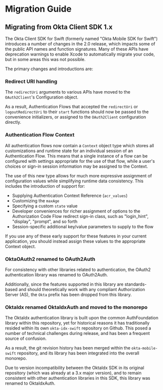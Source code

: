 # Migration Guide

## Migrating from Okta Client SDK 1.x

The Okta Client SDK for Swift (formerly named "Okta Mobile SDK for Swift") introduces a number of changes in the 2.0 release, which impacts some of the public API names and function signatures. Many of these APIs have deprecation warnings to enable Xcode to automatically migrate your code, but in some areas this was not possible.

The primary changes and introductions are:

### Redirect URI handling

The `redirectUri` arguments to various APIs have moved to the `OAuth2Client`'s Configuration object.

As a result, Authentication Flows that accepted the `redirectUri` or `logoutRedirectUri` to their `start` functions should now be passed to the convenience initializers, or assigned to the `OAuth2Client` configuration directly.

### Authentication Flow Context

All authentication flows now contain a `Context` object type which stores all customizations and runtime state for an individual session of an Authentication Flow. This means that a single instance of a flow can be configured with settings appropriate for the use of that flow, while a user's choices or sign-in session information may be assigned to the Context.

The use of this new type allows for much more expressive assignment of configuration values while simplifying runtime data consistency. This includes the introduction of support for:

* Supplying Authentication Context Reference (`acr_values`)
* Customizing the `maxAge`
* Specifying a custom `state` value
* Developer conveniences for richer assignment of options to the Authorization Code Flow redirect sign-in class, such as "login_hint", "display", "prompt", and so forth
* Session-specific additional key/value parameters to supply to the flow

If you use any of these early support for these features in your current application, you should instead assign these values to the appropriate Context object. 

### OktaOAuth2 renamed to OAuth2Auth

For consistency with other libraries related to authentication, the OAuth2 authentication library was renamed to OAuth2Auth.

Additionally, since the features supported in this library are standards-based and should theoretically work with any compliant Authorization Server (AS), the `Okta` prefix has been dropped from this library.

### OktaIdx renamed OktaIdxAuth and moved to the monorepo

The OktaIdx authentication library is built upon the common AuthFoundation library within this repository, yet for historical reasons it has traditionally resided within its own `okta-idx-swift` repository on Github.  This posed a number of technical challenges during release, and has been a frequent source of confusion.

As a result, the git revision history has been merged within the `okta-mobile-swift` repository, and its library has been integrated into the overall monorepo.

Due to version incompatibility between the OktaIdx SDK in its original repository (which was already at a 3.x major version), and to remain consistent with other authentication libraries in this SDK, this library was renamed to OktaIdxAuth.   
